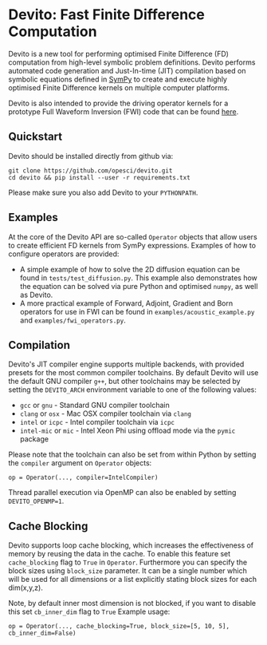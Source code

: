 # Devito: Fast Finite Difference Computation

Devito is a new tool for performing optimised Finite Difference (FD)
computation from high-level symbolic problem definitions. Devito
performs automated code generation and Just-In-time (JIT) compilation
based on symbolic equations defined in
[SymPy](http://www.sympy.org/en/index.html) to create and execute
highly optimised Finite Difference kernels on multiple computer
platforms.

Devito is also intended to provide the driving operator kernels for a
prototype Full Waveform Inversion (FWI) code that can be found
[here](https://github.com/opesci/inversion).

## Quickstart

Devito should be installed directly from github via:
```
git clone https://github.com/opesci/devito.git
cd devito && pip install --user -r requirements.txt
```
Please make sure you also add Devito to your `PYTHONPATH`.

## Examples

At the core of the Devito API are so-called `Operator` objects that
allow users to create efficient FD kernels from SymPy expressions.
Examples of how to configure operators are provided:

* A simple example of how to solve the 2D diffusion equation can be
  found in `tests/test_diffusion.py`. This example also demonstrates
  how the equation can be solved via pure Python and optimised
  `numpy`, as well as Devito.
* A more practical example of Forward, Adjoint, Gradient and Born
  operators for use in FWI can be found in
  `examples/acoustic_example.py` and `examples/fwi_operators.py`.

## Compilation

Devito's JIT compiler engine supports multiple backends, with provided
presets for the most common compiler toolchains. By default Devito
will use the default GNU compiler `g++`, but other toolchains may be
selected by setting the `DEVITO_ARCH` environment variable to one of
the following values:
 * `gcc` or `gnu` - Standard GNU compiler toolchain
 * `clang` or `osx` - Mac OSX compiler toolchain via `clang`
 * `intel` or `icpc` - Intel compiler toolchain via `icpc`
 * `intel-mic` or `mic` - Intel Xeon Phi using offload mode via the
   `pymic` package

Please note that the toolchain can also be set from within Python
by setting the `compiler` argument on `Operator` objects:
```
op = Operator(..., compiler=IntelCompiler)
```

Thread parallel execution via OpenMP can also be enabled by setting
`DEVITO_OPENMP=1`.

## Cache Blocking

Devito supports loop cache blocking, which increases the effectiveness
of memory by reusing the data in the cache. To enable this feature
set `cache_blocking` flag to `True` in `Operator`. Furthermore you can
specify the block sizes using `block_size` parameter. It can be a single
number which will be used for all dimensions or a list explicitly stating
block sizes for each dim(x,y,z).

Note, by default inner most dimension is not blocked, if you want to
disable this set `cb_inner_dim` flag to `True`
Example usage:
```
op = Operator(..., cache_blocking=True, block_size=[5, 10, 5], cb_inner_dim=False)
```
 

